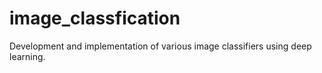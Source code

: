 # image_classfication
Development and implementation of various image classifiers using deep learning.
